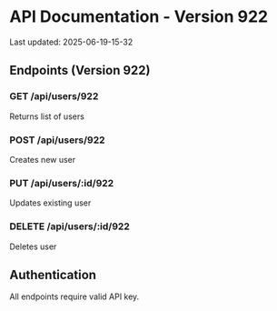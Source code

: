 # API Documentation - Version 922
Last updated: 2025-06-19-15-32

## Endpoints (Version 922)

### GET /api/users/922
Returns list of users

### POST /api/users/922
Creates new user

### PUT /api/users/:id/922
Updates existing user

### DELETE /api/users/:id/922
Deletes user

## Authentication
All endpoints require valid API key.
